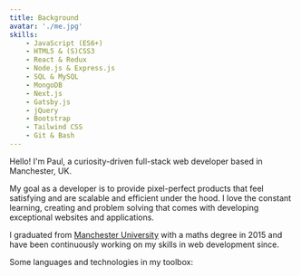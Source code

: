 ```yaml
---
title: Background
avatar: './me.jpg'
skills:
    - JavaScript (ES6+)
    - HTML5 & (S)CSS3
    - React & Redux
    - Node.js & Express.js
    - SQL & MySQL
    - MongoDB
    - Next.js
    - Gatsby.js
    - jQuery
    - Bootstrap
    - Tailwind CSS
    - Git & Bash
---
```


Hello! I'm Paul, a curiosity-driven full-stack web developer based in Manchester, UK.

My goal as a developer is to provide pixel-perfect products that feel satisfying and are scalable and efficient under the hood. I love the constant learning, creating and problem solving that comes with developing exceptional websites and applications.

I graduated from [Manchester University](https://www.https://www.manchester.ac.uk/) with a maths degree in 2015 and have been continuously working on my skills in web development since.

Some languages and technologies in my toolbox:

